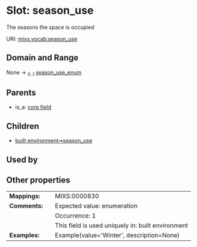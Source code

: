 
# Slot: season_use


The seasons the space is occupied

URI: [mixs.vocab:season_use](https://w3id.org/mixs/vocab/season_use)


## Domain and Range

None &#8594;  <sub>0..1</sub> [season_use_enum](season_use_enum.md)

## Parents

 *  is_a: [core field](core_field.md)

## Children

 *  [built environment➞season_use](built_environment_season_use.md)

## Used by


## Other properties

|  |  |  |
| --- | --- | --- |
| **Mappings:** | | MIXS:0000830 |
| **Comments:** | | Expected value: enumeration |
|  | | Occurrence: 1 |
|  | | This field is used uniquely in: built environment |
| **Examples:** | | Example(value='Winter', description=None) |

